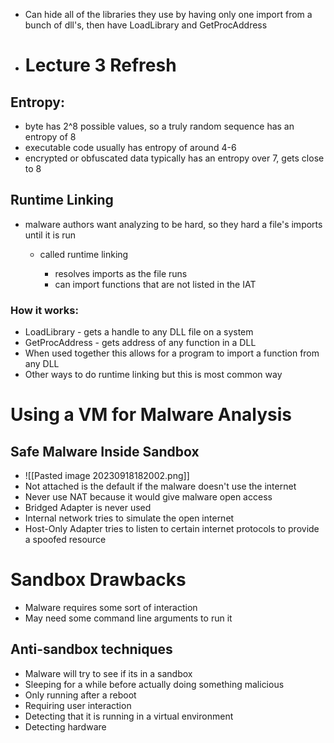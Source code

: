 - Can hide all of the libraries they use by having only one import from a bunch of dll's, then have LoadLibrary and GetProcAddress
- # Lecture 3 Refresh

## Entropy:

- byte has 2^8 possible values, so a truly random sequence has an entropy of 8
- executable code usually has entropy of around 4-6
- encrypted or obfuscated data typically has an entropy over 7, gets close to 8

## Runtime Linking

- malware authors want analyzing to be hard, so they hard a file's imports until it is run
    
    - called runtime linking
        
        - resolves imports as the file runs
        - can import functions that are not listed in the IAT
        
    

### How it works:

- LoadLibrary - gets a handle to any DLL file on a system
- GetProcAddress - gets address of any function in a DLL
- When used together this allows for a program to import a function from any DLL
- Other ways to do runtime linking but this is most common way

# Using a VM for Malware Analysis
## Safe Malware Inside Sandbox
- ![[Pasted image 20230918182002.png]]
- Not attached is the default if the malware doesn't use the internet
- Never use NAT because it would give malware open access
- Bridged Adapter is never used
- Internal network tries to simulate the open internet
- Host-Only Adapter tries to listen to certain internet protocols to provide a spoofed resource
# Sandbox Drawbacks
- Malware requires some sort of interaction
- May need some command line arguments to run it
## Anti-sandbox techniques
- Malware will try to see if its in a sandbox
- Sleeping for a while before actually doing something malicious
- Only running after a reboot
- Requiring user interaction
- Detecting that it is running in a virtual environment
- Detecting hardware